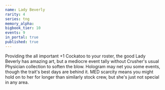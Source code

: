 ```yaml
---
name: Lady Beverly
rarity: 4
series: tng
memory_alpha:
bigbook_tier: 10
events: 9
in_portal: true
published: true
---
```


Providing the all important +1 Cockatoo to your roster, the good Lady Beverly has amazing art, but a mediocre event tally without Crusher's usual Physician collection to soften the blow. Hologram may net you some events, though the trait's best days are behind it. MED scarcity means you might hold on to her for longer than similarly stock crew, but she's just not special in any area.

